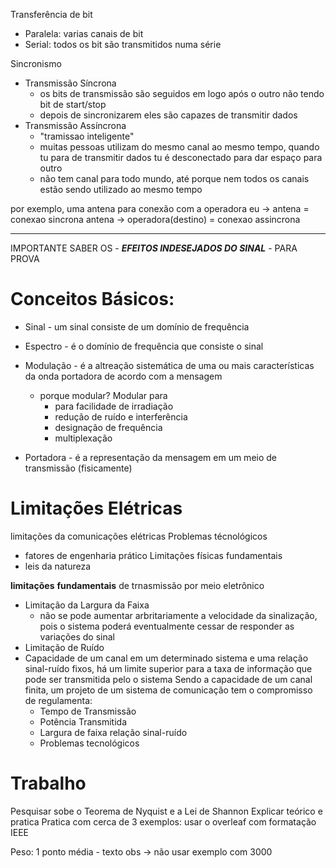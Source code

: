 Transferência de bit
- Paralela: varias canais de bit
- Serial: todos os bit são transmitidos numa série 

Sincronismo
- Transmissão Síncrona
	- os bits de transmissão são seguidos em logo após o outro não tendo bit de start/stop
	- depois de sincronizarem eles são capazes de transmitir dados
- Transmissão Assíncrona
	- "tramissao inteligente"
	- muitas pessoas utilizam do mesmo canal ao mesmo tempo, quando tu para de transmitir dados tu é desconectado para dar espaço para outro
	- não tem canal para todo mundo, até porque nem todos os canais estão sendo utilizado ao mesmo tempo

por exemplo, uma antena para conexão com a operadora
eu → antena = conexao sincrona
antena → operadora(destino) = conexao assincrona

---

IMPORTANTE SABER OS - ***EFEITOS INDESEJADOS DO SINAL*** - PARA PROVA 
# Conceitos Básicos:
- Sinal - um sinal consiste de um domínio de frequência
- Espectro - é o domínio de frequência que consiste o sinal

- Modulação - é a altreação sistemática de uma ou mais características da onda portadora de acordo com a mensagem
	- porque modular? Modular para
		- para facilidade de irradiação
		- redução de ruído e interferência
		- designação de frequência
		- multiplexação
- Portadora - é a representação da mensagem em um meio de transmissão (fisicamente)

# Limitações Elétricas
limitações da comunicações elétricas
Problemas técnológicos
- fatores de engenharia prático
Limitações físicas fundamentais
- leis da natureza

**limitações** **fundamentais** de trnasmissão por meio eletrônico
- Limitação da Largura da Faixa
	- não se pode aumentar arbritariamente a velocidade da sinalização, pois o sistema poderá eventualmente cessar de responder as variações do sinal
- Limitação de Ruído
- Capacidade de um canal
	em um determinado sistema e uma relação sinal-ruído fixos, há um limite superior para a taxa de informação que pode ser transmitida pelo o sistema
	Sendo a capacidade de um canal finita, um projeto de um sistema de comunicação tem o compromisso de regulamenta:
	- Tempo de Transmissão
	- Potência Transmitida
	- Largura de faixa relação sinal-ruído
	- Problemas tecnológicos

# Trabalho
Pesquisar sobe o Teorema de Nyquist e a Lei de Shannon
Explicar teórico e pratica
Pratica com cerca de 3 exemplos:
usar o overleaf com formatação IEEE

Peso: 1 ponto média - texto
obs → não usar exemplo com 3000 